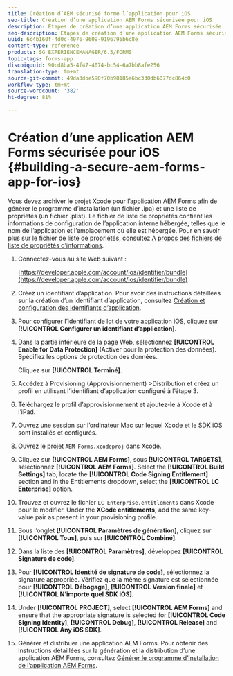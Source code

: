 ```yaml
---
title: Création d’AEM sécurisé forme l’application pour iOS
seo-title: Création d’une application AEM Forms sécurisée pour iOS
description: Etapes de création d’une application AEM Forms sécurisée
seo-description: Etapes de création d’une application AEM Forms sécurisée
uuid: 6c4b160f-4d0c-4976-9609-9196795b6c8e
content-type: reference
products: SG_EXPERIENCEMANAGER/6.5/FORMS
topic-tags: forms-app
discoiquuid: 90cd8ba5-4f47-4074-bc54-6a7bb8afe256
translation-type: tm+mt
source-git-commit: 49da3dbe590f70b98185a6bc330db6077dc864c0
workflow-type: tm+mt
source-wordcount: '382'
ht-degree: 81%

---
```



# Création d’une application AEM Forms sécurisée pour iOS {#building-a-secure-aem-forms-app-for-ios}

Vous devez archiver le projet Xcode pour l’application AEM Forms afin de générer le programme d’installation (un fichier .ipa) et une liste de propriétés (un fichier .plist). Le fichier de liste de propriétés contient les informations de configuration de l’application interne hébergée, telles que le nom de l’application et l’emplacement où elle est hébergée. Pour en savoir plus sur le fichier de liste de propriétés, consultez [A propos des fichiers de liste de propriétés d’informations](https://developer.apple.com/library/ios/#documentation/general/Reference/InfoPlistKeyReference/Articles/AboutInformationPropertyListFiles.html).

1. Connectez-vous au site Web suivant :

   [https://developer.apple.com/account/ios/identifier/bundle](https://developer.apple.com/account/ios/identifier/bundle)

1. Créez un identifiant d’application. Pour avoir des instructions détaillées sur la création d’un identifiant d’application, consultez [Création et configuration des identifiants d’application](https://developer.apple.com/library/ios/documentation/IDEs/Conceptual/AppDistributionGuide/MaintainingProfiles/MaintainingProfiles.html).
1. Pour configurer l’identifiant de lot de votre application iOS, cliquez sur **[!UICONTROL Configurer un identifiant d’application]**.
1. Dans la partie inférieure de la page Web, sélectionnez **[!UICONTROL Enable for Data Protection]** (Activer pour la protection des données). Spécifiez les options de protection des données.

   Cliquez sur **[!UICONTROL Terminé]**.

1. Accédez à Provisioning (Approvisionnement) >Distribution et créez un profil en utilisant l’identifiant d’application configuré à l’étape 3.
1. Téléchargez le profil d’approvisionnement et ajoutez-le à Xcode et à l’iPad.
1. Ouvrez une session sur l’ordinateur Mac sur lequel Xcode et le SDK iOS sont installés et configurés.
1. Ouvrez le projet `AEM Forms.xcodeproj` dans Xcode.
1. Cliquez sur **[!UICONTROL AEM Forms]**, sous **[!UICONTROL TARGETS]**, sélectionnez **[!UICONTROL AEM Forms]**. Select the **[!UICONTROL Build Settings]** tab, locate the **[!UICONTROL Code Signing Entitlement]** section and in the Entitlements dropdown, select the **[!UICONTROL LC Enterprise]** option.
1. Trouvez et ouvrez le fichier `LC Enterprise.entitlements` dans Xcode pour le modifier. Under the **XCode entitlements**, add the same key-value pair as present in your provisioning profile.
1. Sous l’onglet **[!UICONTROL Paramètres de génération]**, cliquez sur **[!UICONTROL Tous]**, puis sur **[!UICONTROL Combiné]**.
1. Dans la liste des **[!UICONTROL Paramètres]**, développez **[!UICONTROL Signature de code]**. 
1. Pour **[!UICONTROL Identité de signature de code]**, sélectionnez la signature appropriée. Vérifiez que la même signature est sélectionnée pour **[!UICONTROL Débogage]**, **[!UICONTROL Version finale]** et **[!UICONTROL N’importe quel SDK iOS]**.
1. Under **[!UICONTROL PROJECT]**, select **[!UICONTROL AEM Forms]** and ensure that the appropriate signature is selected for **[!UICONTROL Code Signing Identity]**, **[!UICONTROL Debug]**, **[!UICONTROL Release]** and **[!UICONTROL Any iOS SDK]**.
1. Générer et distribuer une application AEM Forms. Pour obtenir des instructions détaillées sur la génération et la distribution d’une application AEM Forms, consultez [Générer le programme d’installation de l’application AEM Forms](setup-xcode-project-build-installer.md#build-the-installer-for-the-mobile-workspace-app).
